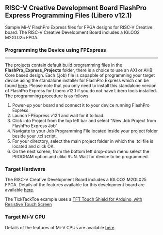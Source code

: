 ## RISC-V Creative Development Board FlashPro Express Programming Files (Libero v12.1)

Sample Mi-V FlashPro Express files for FPGA designs for RISC-V Creative board. The RISC-V Creative Development Board includes a IGLOO2 M2GL025 FPGA.


### Programming the Device using FPExpress
---------------------------------------------

The projects contain default build programming files in the **FlashPro_Express_Projects** folder, there is a choice to use an AXI or AHB Core based design. Each (.job) file is capapble of programming your target device using the standalone installer for FlashPro Express which can be found [here](https://www.microsemi.com/product-directory/programming/4977-flashpro#software).
Please note that you only need to install this standalone version of FlashPro Express for Libero v12.1 if you do not have Libero tools installed. The programming procedure is as follows:
1. Power-up your board and connect it to your device running FlashPro Express.
1. Launch FPExpress v12.1 and wait for it to load.
2. Click into Project from the top left bar and select "New Job Project from FlashPro Express Job"
3. Navigate to your Job Programming File located inside your project folder beside your .tcl script.
4. For your directory, select the main project folder in which the .tcl file is located and click OK.
5. On the next screen, from the bottom left drop-down menu select the PROGRAM option and clikc RUN. Wait for device to be programmed.

### Target Hardware
The RISC-V Creative Development Board includes a IGLOO2 M2GL025 FPGA. Details of the features available for this development board are available [here](https://www.microsemi.com/products/fpga-soc/design-resources/dev-kits/risc-v-creative-board).

The TickTackToe example uses a [TFT Touch Shield for Arduino, with Resistive Touch Screen](https://www.adafruit.com/product/1651)

### Target Mi-V CPU
Details of the features of Mi-V CPUs are available [here](https://github.com/RISCV-on-Microsemi-FPGA/CPUs).